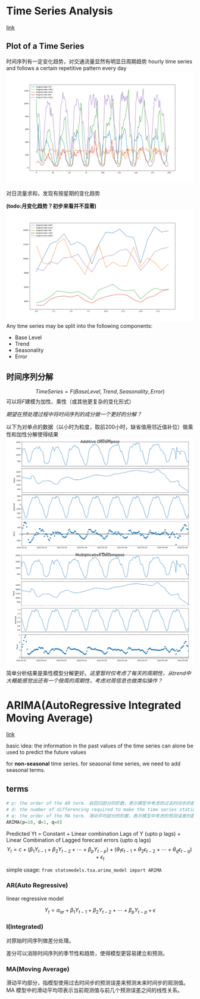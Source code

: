 # Time Series Analysis
[link](https://www.machinelearningplus.com/time-series/time-series-analysis-python/)

## Plot of a Time Series
时间序列有一定变化趋势，对交通流量显然有明显日周期趋势
hourly time series and follows a certain repetitive pattern every day
![image-202405072](./plot/time_series_Figure_1.png)

对日流量求和，发现有按星期的变化趋势

**(todo:月变化趋势？初步来看并不显著)**
![image-202405073](./plot/time_series_Figure_2.png)
Any time series may be split into the following components:
- Base Level
- Trend
- Seasonality
- Error

## 时间序列分解
$$
TimeSeries= F(Base Level, Trend , Seasonality , Error)
$$
可以将$F$建模为加性、乘性（或其他更复杂的变化形式）

*期望在预处理过程中将时间序列的成分做一个更好的分解？*

以下为对单点的数据（以小时为粒度，取前200小时，缺省值用邻近值补位）做乘性和加性分解使得结果
![image-202405081](./plot/ts_additive.png)
![image-202405082](./plot/ts_multiplicative.png)

简单分析结果是乘性模型分解更好。*这里暂时仅考虑了每天的周期性，从trend中大概能感觉出还有一个按周的周期性，考虑对周信息也做类似操作？*

# ARIMA(AutoRegressive Integrated Moving Average)
[link](https://www.machinelearningplus.com/time-series/arima-model-time-series-forecasting-python/)

basic idea: the information in the past values of the time series can alone be used to predict the future values

for **non-seasonal** time series.
for seasonal time series, we need to add seasonal terms.

## terms
```python
# p: the order of the AR term. 自回归部分的阶数，表示模型中考虑的过去时间步的数量
# d: the number of differencing required to make the time series stationary. 差分的阶数，表示对原始时间序列进行差分的次数，使其平稳
# q: the order of the MA term. 滑动平均部分的阶数，表示模型中考虑的预测误差的数量
ARIMA(p=10, d=1, q=8)
```

Predicted Yt = Constant + Linear combination Lags of Y (upto p lags) + Linear Combination of Lagged forecast errors (upto q lags)
$$
Y_t=c+(\beta_1Y_{t-1}+\beta_2Y_{t-2}+\cdots+\beta_pY_{t-p})+(\theta_1\epsilon_{t-1}+\theta_2\epsilon_{t-2}+\cdots+\theta_q\epsilon_{t-q})+\epsilon_t
$$

simple usage: `from statsmodels.tsa.arima_model import ARIMA`


### AR(Auto Regressive)
linear regressive model

$$
Y_t=\alpha_{ar}+\beta_1Y_{t-1}+\beta_2Y_{t-2}+\cdots+\beta_pY_{t-p}+\epsilon
$$

### I(Integrated)
对原始时间序列做差分处理。

差分可以消除时间序列的季节性和趋势，使得模型更容易建立和预测。

### MA(Moving Average)
滑动平均部分，指模型使用过去时间步的预测误差来预测未来时间步的观测值。MA 模型中的滑动平均项表示当前观测值与前几个预测误差之间的线性关系。


